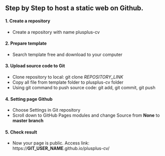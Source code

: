 ## Step by Step to host a static web on Github.

#### 1. Create a repository
- Create a repository with name plusplus-cv
#### 2. Prepare template
- Search template free and download to your computer
#### 3. Upload source code to Git
- Clone repository to local: git clone *REPOSITORY_LINK*
- Copy all file from template folder to plusplus-cv folder
- Using git command to push source code: git add, git commit, git push
#### 4. Setting page Github
- Choose Settings in Git repository
- Scroll down to GitHub Pages modules and change Source from **None** to **master branch**
#### 5. Check result
- Now your page is public. Access link:
https://**GIT_USER_NAME**.github.io/plusplus-cv/
